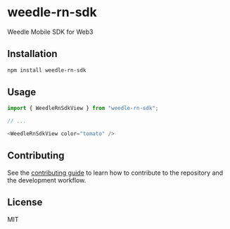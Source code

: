 # weedle-rn-sdk

Weedle Mobile SDK for Web3

## Installation

```sh
npm install weedle-rn-sdk
```

## Usage

```js
import { WeedleRnSdkView } from "weedle-rn-sdk";

// ...

<WeedleRnSdkView color="tomato" />
```

## Contributing

See the [contributing guide](CONTRIBUTING.md) to learn how to contribute to the repository and the development workflow.

## License

MIT
